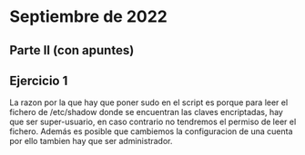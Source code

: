 # Septiembre de 2022

## Parte II (con apuntes)

## Ejercicio 1

La razon por la que hay que poner sudo en el script es porque para leer el fichero de /etc/shadow donde se encuentran las claves encriptadas, hay que ser super-usuario, en caso contrario no tendremos el permiso de leer el fichero. Además es posible que cambiemos la configuracion de una cuenta por ello tambien hay que ser administrador.